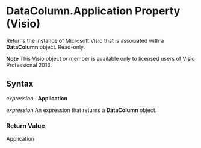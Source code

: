 
# DataColumn.Application Property (Visio)

Returns the instance of Microsoft Visio that is associated with a  **DataColumn** object. Read-only.


 **Note**  This Visio object or member is available only to licensed users of Visio Professional 2013.


## Syntax

 _expression_ . **Application**

 _expression_ An expression that returns a **DataColumn** object.


### Return Value

Application

